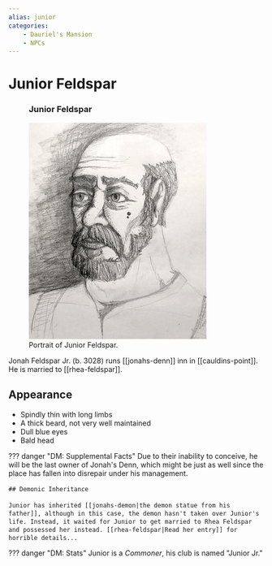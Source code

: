 ```yaml
---
alias: junior
categories:
    - Dauriel's Mansion
    - NPCs
---
```

# Junior Feldspar

<figure class="infobox right">
  <h3>Junior Feldspar</h3>
  <a href="/assets/images/junior-feldspar-full.png">
    <img src="/assets/images/junior-feldspar-tiny.png" />
  </a>
  <figcaption>
    Portrait of Junior Feldspar.
  </figcaption>
</figure>

Jonah Feldspar Jr. (b. 3028) runs [[jonahs-denn]] inn in [[cauldins-point]]. He is married to [[rhea-feldspar]].

## Appearance

* Spindly thin with long limbs
* A thick beard, not very well maintained
* Dull blue eyes
* Bald head

??? danger "DM: Supplemental Facts"
    Due to their inability to conceive, he will be the last owner of Jonah's Denn, which might be just as well since the place has fallen into disrepair under his management.

    ## Demonic Inheritance

    Junior has inherited [[jonahs-demon|the demon statue from his father]], although in this case, the demon hasn't taken over Junior's life. Instead, it waited for Junior to get married to Rhea Feldspar and possessed her instead. [[rhea-feldspar|Read her entry]] for horrible details...

??? danger "DM: Stats"
    Junior is a *Commoner*, his club is named "Junior Jr."

